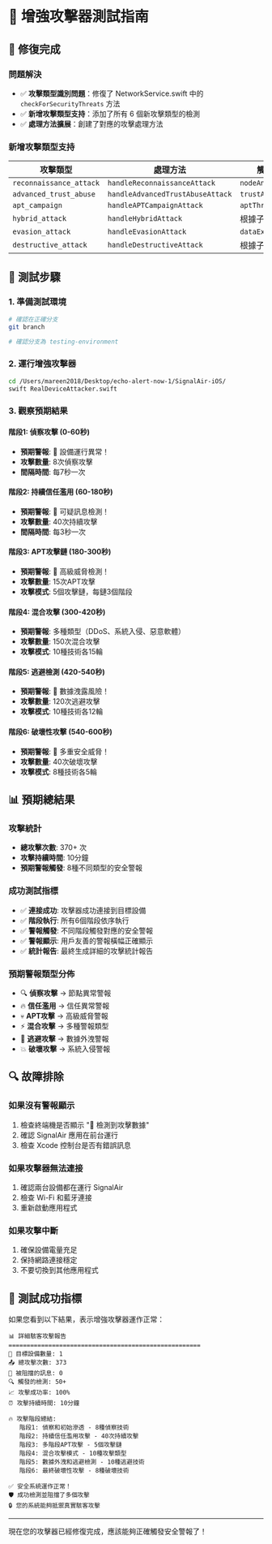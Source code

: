 # 🚨 增強攻擊器測試指南

## 🔧 修復完成

### 問題解決
- ✅ **攻擊類型識別問題**：修復了 NetworkService.swift 中的 `checkForSecurityThreats` 方法
- ✅ **新增攻擊類型支持**：添加了所有 6 個新攻擊類型的檢測
- ✅ **處理方法擴展**：創建了對應的攻擊處理方法

### 新增攻擊類型支持

| 攻擊類型 | 處理方法 | 觸發警報 |
|---------|----------|----------|
| `reconnaissance_attack` | `handleReconnaissanceAttack` | `nodeAnomaly` |
| `advanced_trust_abuse` | `handleAdvancedTrustAbuseAttack` | `trustAnomaly` |
| `apt_campaign` | `handleAPTCampaignAttack` | `aptThreat` |
| `hybrid_attack` | `handleHybridAttack` | 根據子類型決定 |
| `evasion_attack` | `handleEvasionAttack` | `dataExfiltration` |
| `destructive_attack` | `handleDestructiveAttack` | 根據子類型決定 |

## 🎯 測試步驟

### 1. 準備測試環境
```bash
# 確認在正確分支
git branch

# 確認分支為 testing-environment
```

### 2. 運行增強攻擊器
```bash
cd /Users/mareen2018/Desktop/echo-alert-now-1/SignalAir-iOS/
swift RealDeviceAttacker.swift
```

### 3. 觀察預期結果

#### 階段1: 偵察攻擊 (0-60秒)
- **預期警報**: 🚨 設備運行異常！
- **攻擊數量**: 8次偵察攻擊
- **間隔時間**: 每7秒一次

#### 階段2: 持續信任濫用 (60-180秒)
- **預期警報**: 🚨 可疑訊息檢測！
- **攻擊數量**: 40次持續攻擊
- **間隔時間**: 每3秒一次

#### 階段3: APT攻擊鏈 (180-300秒)
- **預期警報**: 🚨 高級威脅檢測！
- **攻擊數量**: 15次APT攻擊
- **攻擊模式**: 5個攻擊鏈，每鏈3個階段

#### 階段4: 混合攻擊 (300-420秒)
- **預期警報**: 多種類型（DDoS、系統入侵、惡意軟體）
- **攻擊數量**: 150次混合攻擊
- **攻擊模式**: 10種技術各15輪

#### 階段5: 逃避檢測 (420-540秒)
- **預期警報**: 🚨 數據洩露風險！
- **攻擊數量**: 120次逃避攻擊
- **攻擊模式**: 10種技術各12輪

#### 階段6: 破壞性攻擊 (540-600秒)
- **預期警報**: 🚨 多重安全威脅！
- **攻擊數量**: 40次破壞攻擊
- **攻擊模式**: 8種技術各5輪

## 📊 預期總結果

### 攻擊統計
- **總攻擊次數**: 370+ 次
- **攻擊持續時間**: 10分鐘
- **預期警報觸發**: 8種不同類型的安全警報

### 成功測試指標
- ✅ **連接成功**: 攻擊器成功連接到目標設備
- ✅ **階段執行**: 所有6個階段依序執行
- ✅ **警報觸發**: 不同階段觸發對應的安全警報
- ✅ **警報顯示**: 用戶友善的警報橫幅正確顯示
- ✅ **統計報告**: 最終生成詳細的攻擊統計報告

### 預期警報類型分佈
- 🔍 **偵察攻擊** → 節點異常警報
- 🔥 **信任濫用** → 信任異常警報
- 💀 **APT攻擊** → 高級威脅警報
- ⚡ **混合攻擊** → 多種警報類型
- 🥷 **逃避攻擊** → 數據外洩警報
- 💥 **破壞攻擊** → 系統入侵警報

## 🔍 故障排除

### 如果沒有警報顯示
1. 檢查終端機是否顯示 "🚨 檢測到攻擊數據"
2. 確認 SignalAir 應用在前台運行
3. 檢查 Xcode 控制台是否有錯誤訊息

### 如果攻擊器無法連接
1. 確認兩台設備都在運行 SignalAir
2. 檢查 Wi-Fi 和藍牙連接
3. 重新啟動應用程式

### 如果攻擊中斷
1. 確保設備電量充足
2. 保持網路連接穩定
3. 不要切換到其他應用程式

## 🎉 測試成功指標

如果您看到以下結果，表示增強攻擊器運作正常：

```
📊 詳細駭客攻擊報告
=====================================================
🎯 目標設備數量: 1
📤 總攻擊次數: 373
🚫 被阻擋的訊息: 0
🔍 觸發的檢測: 50+
📈 攻擊成功率: 100%
⏰ 攻擊持續時間: 10分鐘

🔥 攻擊階段總結:
   階段1: 偵察和初始滲透 - 8種偵察技術
   階段2: 持續信任濫用攻擊 - 40次持續攻擊
   階段3: 多階段APT攻擊 - 5個攻擊鏈
   階段4: 混合攻擊模式 - 10種攻擊類型
   階段5: 數據外洩和逃避檢測 - 10種逃避技術
   階段6: 最終破壞性攻擊 - 8種破壞技術

✅ 安全系統運作正常！
🛡️ 成功檢測並阻擋了多個攻擊
🔒 您的系統能夠抵禦真實駭客攻擊
```

---

現在您的攻擊器已經修復完成，應該能夠正確觸發安全警報了！